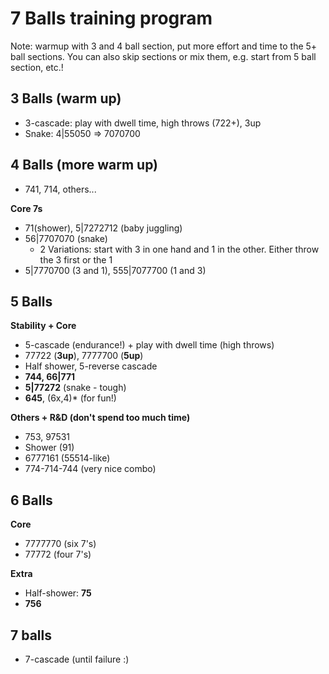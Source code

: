 # 7 Balls training program

Note: warmup with 3 and 4 ball section, put more effort and time to the 5+ 
ball sections. 
You can also skip sections or mix them, e.g. start from 5 ball section, etc.!

## 3 Balls (warm up)

- 3-cascade: play with dwell time, high throws (722+), 3up
- Snake: 4|55050 => 7070700

## 4 Balls (more warm up)

- 741, 714, others...

**Core 7s**
- 71(shower), 5|7272712 (baby juggling)
- 56|7707070 (snake)
  - 2 Variations: start with 3 in one hand and 1 in the other. Either throw the 3 first or the 1
- 5|7770700 (3 and 1), 555|7077700 (1 and 3)

## 5 Balls

**Stability + Core**  
- 5-cascade (endurance!) + play with dwell time (high throws)
- 77722 (**3up**), 7777700 (**5up**)
- Half shower, 5-reverse cascade
- **744, 66|771**
- **5|77272** (snake - tough)
- **645**, (6x,4)\* (for fun!)

**Others + R&D (don't spend too much time)**  
- 753, 97531 
- Shower (91)
- 6777161 (55514-like)
- 774-714-744 (very nice combo)

## 6 Balls

**Core**  
- 7777770 (six 7's)
- 77772 (four 7's)

**Extra**  
- Half-shower: **75**
- **756**

## 7 balls

- 7-cascade (until failure :)
